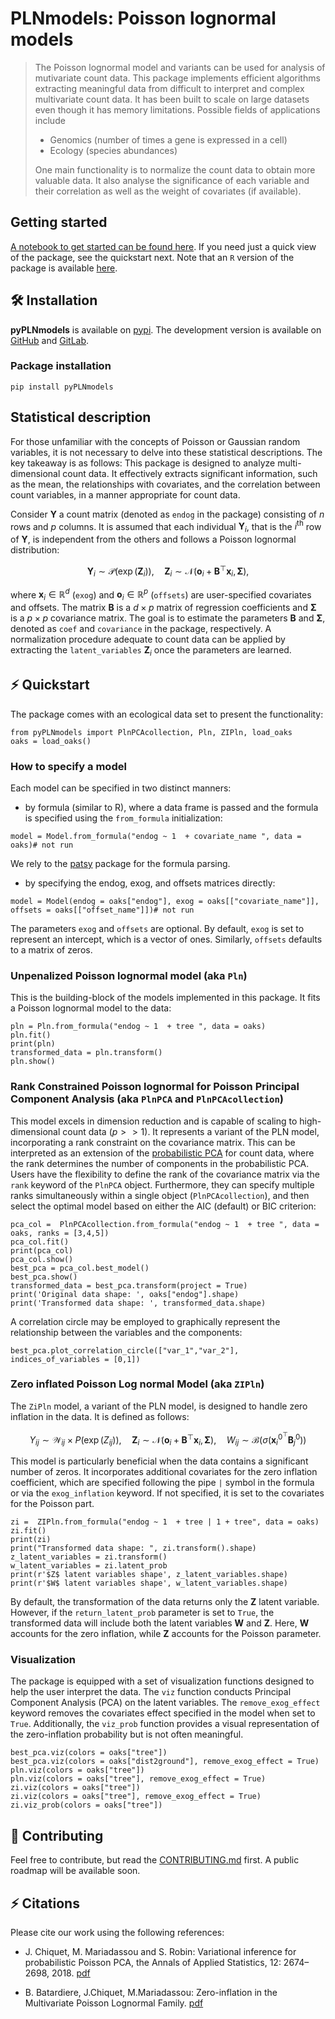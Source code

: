 
# PLNmodels: Poisson lognormal models

> The Poisson lognormal model and variants can be used for analysis of mutivariate count data.
> This package implements
> efficient algorithms extracting meaningful data from difficult to interpret
> and complex multivariate count data. It has been built to scale on large datasets even
> though it has memory limitations. Possible fields of applications include
> - Genomics (number of times a gene is expressed in a cell)
> - Ecology (species abundances)
>
> One main functionality is to normalize the count data to obtain more valuable
> data. It also analyse the significance of each variable and their correlation as well as the weight of
> covariates (if available).
<!-- accompanied with a set of -->
<!-- > functions for visualization and diagnostic. See [this deck of -->
<!-- > slides](https://pln-team.github.io/slideshow/) for a -->
<!-- > comprehensive introduction. -->

##  Getting started
[A notebook to get started can be found
here](https://github.com/PLN-team/pyPLNmodels/blob/main/Getting_started.ipynb).
If you need just a quick view of the package, see the quickstart next. Note
that an ```R``` version of the package is available
[here](https://pln-team.github.io/PLNmodels/).

## 🛠 Installation

**pyPLNmodels** is available on
[pypi](https://pypi.org/project/pyPLNmodels/). The development
version is available on [GitHub](https://github.com/PLN-team/pyPLNmodels) and [GitLab](https://gitlab.com/Bastien-mva/pyplnmodels).

### Package installation
```
pip install pyPLNmodels
```


## Statistical description

For those unfamiliar with the concepts of Poisson or Gaussian random variables,
it is not necessary to delve into these statistical descriptions. The key
takeaway is as follows:
This package is designed to analyze multi-dimensional count data. It
effectively extracts significant information, such as
the mean, the relationships with covariates, and the correlation between count
variables, in a manner appropriate for count data.

Consider $\mathbf Y$ a count matrix (denoted as ```endog``` in the package) consisting of $n$ rows and $p$ columns.
It is assumed that each individual $\mathbf Y_i$, that is the $i^{\text{th}}$
row of $\mathbf Y$, is independent from the others and follows a Poisson
lognormal distribution:

$$\mathbf Y_{i}\sim \mathcal P(\exp(\mathbf Z_{i})), \quad \mathbf Z_i \sim
\mathcal N(\mathbf o_i + \mathbf B ^{\top} \mathbf x_i, \mathbf \Sigma),$$

where $\mathbf x_i \in \mathbb R^d$ (`exog`) and $\mathbf o_i \in \mathbb R^p$ (`offsets`) are
user-specified covariates and offsets. The matrix $\mathbf B$ is a $d\times p$
matrix of regression coefficients and $\mathbf \Sigma$ is a $p\times p$
covariance matrix. The goal is to estimate the parameters $\mathbf B$ and
$\mathbf \Sigma$, denoted as ```coef``` and ```covariance``` in the package,
respectively. A normalization procedure adequate to count data can be applied
by extracting the ```latent_variables``` $\mathbf Z_i$ once the parameters are learned.




## ⚡️ Quickstart

The package comes with an ecological data set to present the functionality:
```
from pyPLNmodels import PlnPCAcollection, Pln, ZIPln, load_oaks
oaks = load_oaks()
```

### How to specify a model
Each model can be specified in two distinct manners:

* by formula (similar to R), where a data frame is passed and the formula is specified using the  ```from_formula``` initialization:

```model = Model.from_formula("endog ~ 1  + covariate_name ", data = oaks)# not run```

We rely to the [patsy](https://github.com/pydata/patsy) package for the formula parsing.

* by specifying the endog, exog, and offsets matrices directly:

```model = Model(endog = oaks["endog"], exog = oaks[["covariate_name"]], offsets = oaks[["offset_name"]])# not run```

The parameters `exog` and `offsets` are optional. By default,
`exog` is set to represent an intercept, which is a vector of ones. Similarly,
`offsets` defaults to a matrix of zeros.

### Unpenalized Poisson lognormal model (aka `Pln`)

This is the building-block of the models implemented in this package. It fits a Poisson lognormal model to the data:
```
pln = Pln.from_formula("endog ~ 1  + tree ", data = oaks)
pln.fit()
print(pln)
transformed_data = pln.transform()
pln.show()
```

### Rank Constrained Poisson lognormal for Poisson Principal Component Analysis (aka `PlnPCA` and `PlnPCAcollection`)

This model excels in dimension reduction and is capable of scaling to
high-dimensional count data ($p >> 1$). It represents a variant of the PLN
model, incorporating a rank constraint on the covariance matrix. This can be
interpreted as an extension of the [probabilistic
PCA](https://academic.oup.com/jrsssb/article/61/3/611/7083217) for
count data, where the rank determines the number of components in the
probabilistic PCA. Users have the flexibility to define the rank of the
covariance matrix via the `rank` keyword of the `PlnPCA` object. Furthermore, they can specify multiple ranks simultaneously
within a single object (`PlnPCAcollection`), and then select the optimal model based on either the
AIC (default) or BIC criterion:
```
pca_col =  PlnPCAcollection.from_formula("endog ~ 1  + tree ", data = oaks, ranks = [3,4,5])
pca_col.fit()
print(pca_col)
pca_col.show()
best_pca = pca_col.best_model()
best_pca.show()
transformed_data = best_pca.transform(project = True)
print('Original data shape: ', oaks["endog"].shape)
print('Transformed data shape: ', transformed_data.shape)
```

A correlation circle may be employed to graphically represent the relationship
between the variables and the components:
```
best_pca.plot_correlation_circle(["var_1","var_2"], indices_of_variables = [0,1])
```


### Zero inflated Poisson Log normal Model (aka `ZIPln`)

The `ZiPln` model, a variant of the PLN model, is designed to handle zero
inflation in the data. It is defined as follows:

$$Y_{ij}\sim \mathcal W_{ij} \times  P(\exp(Z_{ij})), \quad \mathbf Z_i \sim \mathcal N(\mathbf o_i + \mathbf B ^{\top} \mathbf x_i, \mathbf \Sigma), \quad W_{ij} \sim \mathcal B(\sigma( \mathbf x_i^{0^{\top}}\mathbf B^0_j))$$

This model is particularly beneficial when the data contains a significant
number of zeros. It incorporates additional covariates for the zero inflation
coefficient, which are specified following the pipe `|` symbol in the formula or via the `exog_inflation` keyword. If not specified, it is set to the covariates for the Poisson part.

```
zi =  ZIPln.from_formula("endog ~ 1  + tree | 1 + tree", data = oaks)
zi.fit()
print(zi)
print("Transformed data shape: ", zi.transform().shape)
z_latent_variables = zi.transform()
w_latent_variables = zi.latent_prob
print(r'$Z$ latent variables shape', z_latent_variables.shape)
print(r'$W$ latent variables shape', w_latent_variables.shape)
```

By default, the transformation of the data returns only the $\mathbf Z$ latent
variable. However, if the `return_latent_prob`
parameter is set to `True`, the transformed data will include both the latent
variables $\mathbf W$ and $\mathbf Z$. Here, $\mathbf W$ accounts for the zero
inflation, while $\mathbf Z$ accounts for the Poisson parameter.

### Visualization

The package is equipped with a set of visualization functions designed to help
the user interpret the data. The `viz` function conducts Principal Component
Analysis (PCA) on the latent variables. The `remove_exog_effect` keyword
removes the covariates effect specified in the model when set to `True`.
Additionally, the `viz_prob` function provides a visual representation of the
zero-inflation probability but is not often meaningful.

```
best_pca.viz(colors = oaks["tree"])
best_pca.viz(colors = oaks["dist2ground"], remove_exog_effect = True)
pln.viz(colors = oaks["tree"])
pln.viz(colors = oaks["tree"], remove_exog_effect = True)
zi.viz(colors = oaks["tree"])
zi.viz(colors = oaks["tree"], remove_exog_effect = True)
zi.viz_prob(colors = oaks["tree"])
```

## 👐 Contributing

Feel free to contribute, but read the [CONTRIBUTING.md](https://forgemia.inra.fr/bbatardiere/pyplnmodels/-/blob/main/CONTRIBUTING.md) first. A public roadmap will be available soon.

## ⚡️ Citations

Please cite our work using the following references:

-   J. Chiquet, M. Mariadassou and S. Robin: Variational inference for
    probabilistic Poisson PCA, the Annals of Applied Statistics, 12:
        2674–2698, 2018. [pdf](http://dx.doi.org/10.1214/18%2DAOAS1177)

-  B. Batardiere, J.Chiquet, M.Mariadassou: Zero-inflation in the Multivariate
   Poisson Lognormal Family. [pdf](https://arxiv.org/abs/2405.14711)
